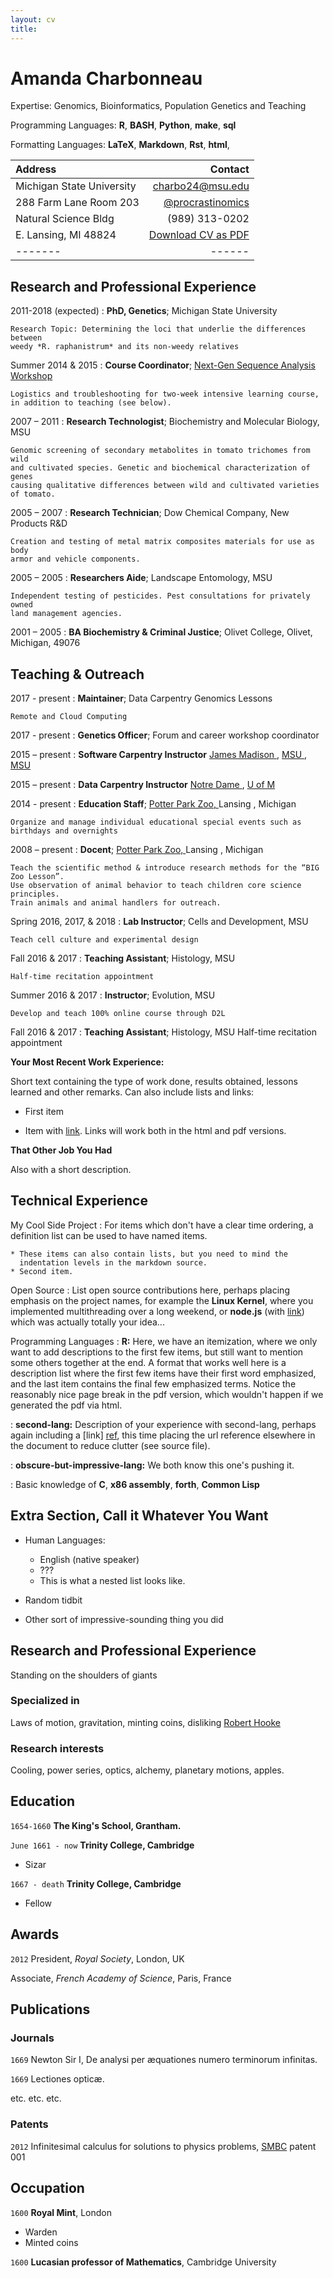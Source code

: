 ```yaml
---
layout: cv
title:
---
```

# Amanda Charbonneau
Expertise: Genomics, Bioinformatics, Population Genetics and Teaching

Programming Languages: **R**, **BASH**, **Python**, **make**, **sql**

Formatting Languages: **LaTeX**, **Markdown**, **Rst**, **html**,

| Address | Contact |
| :------ |-----: |
| Michigan State University    | <a href="charbo24@msu.edu">charbo24@msu.edu</a>
| 288 Farm Lane Room 203       |   <a href="https://twitter.com/procrastinomics">@procrastinomics</a>
| Natural Science Bldg         |    (989) 313-0202
| E. Lansing, MI 48824         |  [Download CV as PDF](../AC_web_2017.pdf)
|-------|------|

Research and Professional Experience
---------

2011-2018 (expected)
:   **PhD, Genetics**; Michigan State University

    Research Topic: Determining the loci that underlie the differences between
    weedy *R. raphanistrum* and its non-weedy relatives

Summer 2014 & 2015
:   **Course Coordinator**; <a href="http://angus.readthedocs.io/en/2015/"> Next-Gen Sequence Analysis Workshop</a>

    Logistics and troubleshooting for two-week intensive learning course,
    in addition to teaching (see below).

2007 – 2011
:   **Research Technologist**; Biochemistry and Molecular Biology, MSU

    Genomic screening of secondary metabolites in tomato trichomes from wild
    and cultivated species. Genetic and biochemical characterization of genes
    causing qualitative differences between wild and cultivated varieties of tomato.

2005 – 2007
:   **Research Technician**; Dow Chemical Company, New Products R&D

    Creation and testing of metal matrix composites materials for use as body
    armor and vehicle components.

2005 – 2005
:   **Researchers Aide**; Landscape Entomology, MSU

    Independent testing of pesticides. Pest consultations for privately owned
    land management agencies.

2001 – 2005
:   **BA Biochemistry & Criminal Justice**; Olivet College, Olivet, Michigan, 49076



Teaching & Outreach
----------

2017 - present
:   **Maintainer**; Data Carpentry Genomics Lessons

    Remote and Cloud Computing

2017 - present
:   **Genetics Officer**; Forum and career workshop coordinator

2015 – present
:   **Software Carpentry Instructor** <a href="http://www.datacarpentry.org/2015-07-22-JamesMadison/"> James Madison </a>, <a href="http://acharbonneau.github.io/2016-01-18-MSU/"> MSU </a> , <a href="https://acharbonneau.github.io/2016-09-28-MSU/"> MSU </a>

2015 – present
:   **Data Carpentry Instructor** <a href="http://keszybz.github.io/2015-06-25-notre-dame/"> Notre Dame </a>, <a href="http://umswc.github.io/2015-08-26-umswc/"> U of M </a>

2014 - present
:   **Education Staff**; <a href="http://www.potterparkzoo.org/"> Potter Park Zoo, </a> Lansing , Michigan

    Organize and manage individual educational special events such as birthdays and overnights

2008 – present
:   **Docent**; <a href="http://www.potterparkzoo.org/"> Potter Park Zoo, </a> Lansing , Michigan

    Teach the scientific method & introduce research methods for the “BIG Zoo Lesson”.
    Use observation of animal behavior to teach children core science principles.
    Train animals and animal handlers for outreach.

Spring 2016, 2017, & 2018
:   **Lab Instructor**;  Cells and Development, MSU

    Teach cell culture and experimental design

Fall 2016 & 2017
:   **Teaching Assistant**; Histology, MSU

    Half-time recitation appointment

Summer 2016 & 2017
:   **Instructor**; Evolution, MSU

    Develop and teach 100% online course through D2L

Fall 2016 & 2017
:   **Teaching Assistant**; Histology, MSU
    Half-time recitation appointment


**Your Most Recent Work Experience:**

Short text containing the type of work done, results obtained,
lessons learned and other remarks. Can also include lists and
links:

* First item

* Item with [link](http://www.example.com). Links will work both in
  the html and pdf versions.

**That Other Job You Had**

Also with a short description.

Technical Experience
--------------------

My Cool Side Project
:   For items which don't have a clear time ordering, a definition
    list can be used to have named items.

    * These items can also contain lists, but you need to mind the
      indentation levels in the markdown source.
    * Second item.

Open Source
:   List open source contributions here, perhaps placing emphasis on
    the project names, for example the **Linux Kernel**, where you
    implemented multithreading over a long weekend, or **node.js**
    (with [link](http://nodejs.org)) which was actually totally
    your idea...

Programming Languages
:   **R:** Here, we have an itemization, where we only want
    to add descriptions to the first few items, but still want to
    mention some others together at the end. A format that works well
    here is a description list where the first few items have their
    first word emphasized, and the last item contains the final few
    emphasized terms. Notice the reasonably nice page break in the pdf
    version, which wouldn't happen if we generated the pdf via html.

:   **second-lang:** Description of your experience with second-lang,
    perhaps again including a [link] [ref], this time placing the url
    reference elsewhere in the document to reduce clutter (see source
    file).

:   **obscure-but-impressive-lang:** We both know this one's pushing
    it.

:   Basic knowledge of **C**, **x86 assembly**, **forth**, **Common Lisp**

[ref]: https://github.com/githubuser/superlongprojectname

Extra Section, Call it Whatever You Want
----------------------------------------

* Human Languages:

     * English (native speaker)
     * ???
     * This is what a nested list looks like.

* Random tidbit

* Other sort of impressive-sounding thing you did

## Research and Professional Experience

Standing on the shoulders of giants

### Specialized in

Laws of motion, gravitation, minting coins, disliking [Robert Hooke](http://en.wikipedia.org/wiki/Robert_Hooke)


### Research interests

Cooling, power series, optics, alchemy, planetary motions, apples.


## Education

`1654-1660`
__The King's School, Grantham.__

`June 1661 - now`
__Trinity College, Cambridge__

- Sizar

`1667 - death`
__Trinity College, Cambridge__

- Fellow



## Awards

`2012`
President, *Royal Society*, London, UK

Associate, *French Academy of Science*, Paris, France



## Publications

<!-- A list is also available [online](http://scholar.google.co.uk/citations?user=LTOTl0YAAAAJ) -->

### Journals

`1669`
Newton Sir I, De analysi per æquationes numero terminorum infinitas.

`1669`
Lectiones opticæ.

etc. etc. etc.

### Patents

`2012`
Infinitesimal calculus for solutions to physics problems, [SMBC](http://www.techdirt.com/articles/20121011/09312820678/if-patents-had-been-around-time-newton.shtml) patent 001


## Occupation

`1600`
__Royal Mint__, London

- Warden
- Minted coins

`1600`
__Lucasian professor of Mathematics__, Cambridge University



<!-- ### Footer

Last updated: May 2013 -->
